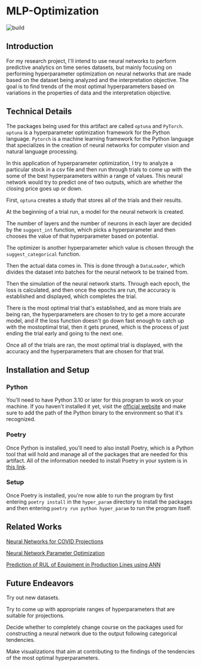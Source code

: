 # MLP-Optimization

![build](https://github.com/ReadyResearchers/MLP-Optimization/actions/workflows/build.yml/badge.svg)

## Introduction

For my research project, I'll intend to use neural networks to perform predictive
analytics on time series datasets, but mainly focusing on performing hyperparameter
optimization on neural networks that are made based on the dataset being analyzed
and the interpretation objective. The goal is to find trends of the most optimal
hyperparameters based on variations in the properties of data and the
interpretation objective.

## Technical Details

The packages being used for this artifact are called `optuna` and `PyTorch`.
`optuna` is a hyperparameter optimization framework for the Python language.
`Pytorch` is a machine learning framework for the Python language that
specializes in the creation of neural networks for computer vision and
natural language processing.

In this application of hyperparameter optimization, I try to analyze a particular
stock in a csv file and then run through trials to come up with the some of the best
hyperparameters within a range of values. This neural network would try to
predict one of two outputs, which are whether the closing price goes up or down.

First, `optuna` creates a study that stores all of the trials and their results.

At the beginning of a trial run, a model for the neural network is created.

The number of layers and the number of neurons in each layer are decided by the
`suggest_int` function, which picks a hyperparameter and then chooses the value of
that hyperparameter based on potential.

The optimizer is another hyperparameter which value is chosen through the
`suggest_categorical` function.

Then the actual data comes in. This is done through a `DataLoader`, which divides
the dataset into batches for the neural network to be trained from.

Then the simulation of the neural network starts. Through each epoch, the loss is
calculated, and then once the epochs are run, the accuracy is established and
displayed, which completes the trial.

There is the most optimal trial that's established, and as more trials are being
ran, the hyperparameters are chosen to try to get a more accurate model,
and if the loss function doesn't go down fast enough to catch up with the
mostoptimal trial, then it gets pruned, which is the process of just ending the
trial early and going to the next one.

Once all of the trials are ran, the most optimal trial is displayed, with the
accuracy and the hyperparameters that are chosen for that trial.

## Installation and Setup

### Python

You'll need to have Python 3.10 or later for this program to work on your machine.
If you haven't installed it yet, visit the [official website](https://www.python.org)
and make sure to add the path of the Python binary to the environment so that
it's recognized.

### Poetry

Once Python is installed, you'll need to also install Poetry, which is a Python tool that
will hold and manage all of the packages that are needed for this artifact. All of the
information needed to install Poetry in your system is in
[this link](https://python-poetry.org/docs/).

### Setup

Once Poetry is installed, you're now able to run the program by first entering
`poetry install` in the `hyper_param` directory to install the packages
and then entering `poetry run python hyper_param` to run the program itself.

## Related Works

[Neural Networks for COVID Projections](https://www.sciencedirect.com/science/article/pii/S2772662221000060)

[Neural Network Parameter Optimization](https://www.sciencedirect.com/science/article/abs/pii/S0925231215020184?casa_token=RXOg711Fbs0AAAAA:KJsnEcjVitIX6KTRR0W88cmcuomo1-oGHGbZpk4jlphHwuk7SNpg48bX0zwLw9THn9Ibv0R9UQ)

[Prediction of RUL of Equipment in Production Lines using ANN](https://www.mdpi.com/1424-8220/21/3/932)

## Future Endeavors

Try out new datasets.

Try to come up with appropriate ranges of hyperparameters that are suitable for
projections.

Decide whether to completely change course on the packages used for constructing
a neural network due to the output following categorical tendencies.

Make visualizations that aim at contributing to the findings of the tendencies
of the most optimal hyperparameters.